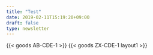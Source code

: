 ```yaml
---
title: "Test"
date: 2019-02-11T15:19:20+09:00
draft: false
type: newsletter
---
```


{{< goods AB-CDE-1 >}}
{{< goods ZX-CDE-1 layout1 >}}
